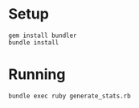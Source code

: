 
# Setup

    gem install bundler
    bundle install

# Running

    bundle exec ruby generate_stats.rb

